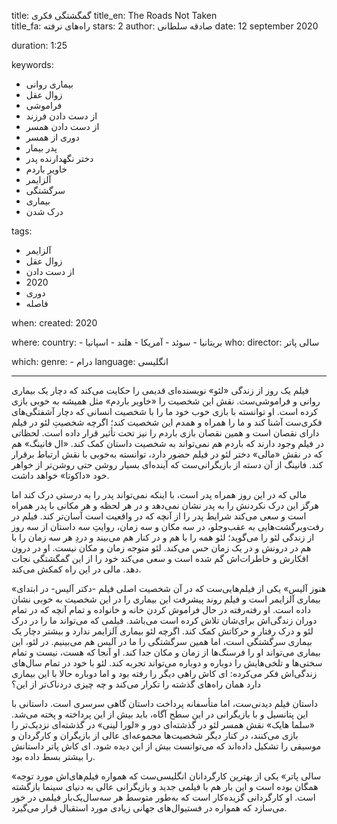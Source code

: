 
title: گمگشتگی فکری 
title_en: The Roads Not Taken  
title_fa: راه‌های نرفته 
stars: 2
author: صادقه سلطانی
date: 12 september 2020

duration: 1:25

keywords:
  - بیماری روانی
  - زوال عقل
  - فراموشی
  - از دست دادن فرزند
  - از دست دادن همسر
  - دوری از همسر
  - پدر بیمار
  - دختر نگهدارنده پدر
  - خاویر باردم
  - آلزایمر
  - سرگشتگی
  - بیماری
  - درک شدن

tags:
  - آلزایمر
  - زوال عقل
  - از دست دادن
  - 2020
  - دوری
  - فاصله 

when:
  created: 2020

where:
  country:
    - بریتانیا
    - سوئد
    - آمریکا
    - هلند
    - اسپانیا
who:
  director: سالی پاتر

which:
  genre:
    - درام 
  language: انگلیسی

---

فیلم یک روز از زندگی «لئو» نویسنده‌ای قدیمی را حکایت می‌کند که دچار یک بیماری روانی و فراموشی‌ست. نقش این شخصیت را «خاویر باردم» مثل همیشه به خوبی بازی کرده است. او توانسته با بازی خوب خود ما را با شخصیت انسانی که دچار آشفتگی‌های فکری‌ست آشنا کند و ما را همراه و همدم این شخصیت کند؛ اگرچه شخصیتِ لئو در فیلم دارای نقصان است و همین نقصان بازی باردم را نیز تحت تأثیر قرار داده است. لحظاتی در فیلم وجود دارند که باردم هم نمی‌تواند به شخصیت داستان کمک کند. «ال فانینگ» هم که در نقش «مالی» دختر لئو در فیلم حضور دارد، توانسته به‌خوبی با نقش ارتباط برقرار کند. فانینگ از آن دسته از بازیگرانی‌ست که آینده‌ای بسیار روشن حتی روشن‌تر از خواهر خود «داکوتا» خواهد داشت. 

مالی که در این روز همراه پدر است، با اینکه نمی‌تواند پدر را به درستی درک کند اما هرگز این درک نکردنش را به پدر نشان نمی‌دهد و در هر لحظه و هر مکانی با پدر همراه است و سعی می‌کند شرایط پدر را از آنچه که در واقعیت است آسان‌تر کند. فیلم در رفت‌و‌برگشت‌هایی به عقب‌و‌جلو، در سه مکان و سه زمان، روایتِ سه داستان از سه روز از زندگی لئو را می‌گوید؛ لئو همه را با هم و در کنار هم می‌بیند و دردِ هر سه زمان را با هم در درونش و  در یک زمان حس می‌کند. لئو متوجه زمان و مکان نیست. او در درون افکارش و خاطرات‌اش گم شده است و سعی می‌کند خود را از این گمگشتگی نجات دهد. مالی در این راه کمکش می‌کند.

«هنوز آلیس» یکی از فیلم‌هایی‌ست که در آن شخصیت اصلی فیلم -دکتر آلیس- در ابتدای بیماری آلزایمر است و فیلم روند پیشرفت این بیماری را در این شخصیت به خوبی نشان داده است. او رفته‌رفته در حال فراموش کردن خانه و خانواده و تمام آنچه که در تمام دوران زندگی‌اش برای‌شان تلاش کرده است می‌باشد. فیلمی که می‌تواند ما را در درک لئو و درک رفتار و حرکاتش کمک کند. اگرچه لئو بیماری آلزایمر ندارد و بیشتر دچار یک بیماری سرگشتگی است، اما همین سرگشتگی را ما در آلیس هم می‌بینیم. در لئو، این بیماری می‌تواند او را فرسنگ‌ها از زمان و مکان جدا کند. او آنجا که هست، نیست و تمام سختی‌ها و تلخی‌هایش را دوباره و دوباره می‌تواند تجربه کند. لئو با خود در تمام سال‌های زندگی‌اش فکر می‌کرده: ای کاش راهی دیگر را رفته بود و اما دوباره حالا با این بیماری دارد همان راه‌های گذشته را تکرار می‌کند و چه چیزی دردناک‌تر از این؟

 داستان فیلم دیدنی‌ست، اما متأسفانه پرداخت داستان گاهی سرسری  است. داستانی با این پتانسیل و با بازیگرانی در این سطح آگاه، باید بیش از این پرداخته و پخته می‌شد. «سلما هایک» نقش همسر لئو در گذشته‌ای دور و «لورا لینی» در گذشته‌ای نزدیک‌تر را بازی می‌کنند، در کنار دیگر شخصیت‌ها مجموعه‌ای عالی از بازیگران و کارگردان و موسیقی را تشکیل داده‌اند که می‌توانست بیش از این دیده شود. ای کاش پاتر داستانش را بیشتر بسط داده بود.

«سالی پاتر» یکی از بهترین کارگردانان انگلیسی‌ست که همواره فیلم‌های‌اش مورد توجه همگان بوده است و این بار هم با فیلمی جدید و بازیگرانی عالی به دنیای سینما بازگشته است. او کارگردانی گزیده‌کار است که به‌طور متوسط هر سه‌سال‌یک‌بار فیلمی در خور می‌سازد که همواره در فستیوال‌های جهانی زیادی مورد استقبال قرار می‌گیرد. 